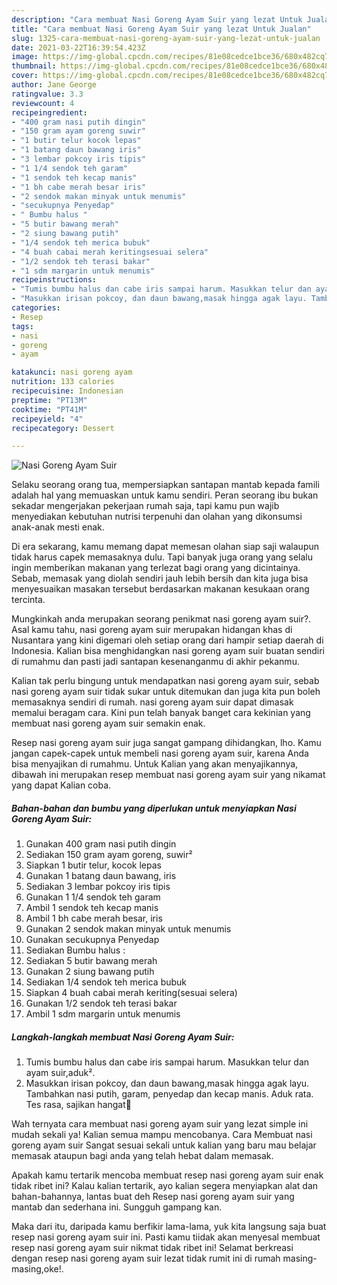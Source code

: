 ```yaml
---
description: "Cara membuat Nasi Goreng Ayam Suir yang lezat Untuk Jualan"
title: "Cara membuat Nasi Goreng Ayam Suir yang lezat Untuk Jualan"
slug: 1325-cara-membuat-nasi-goreng-ayam-suir-yang-lezat-untuk-jualan
date: 2021-03-22T16:39:54.423Z
image: https://img-global.cpcdn.com/recipes/81e08cedce1bce36/680x482cq70/nasi-goreng-ayam-suir-foto-resep-utama.jpg
thumbnail: https://img-global.cpcdn.com/recipes/81e08cedce1bce36/680x482cq70/nasi-goreng-ayam-suir-foto-resep-utama.jpg
cover: https://img-global.cpcdn.com/recipes/81e08cedce1bce36/680x482cq70/nasi-goreng-ayam-suir-foto-resep-utama.jpg
author: Jane George
ratingvalue: 3.3
reviewcount: 4
recipeingredient:
- "400 gram nasi putih dingin"
- "150 gram ayam goreng suwir"
- "1 butir telur kocok lepas"
- "1 batang daun bawang iris"
- "3 lembar pokcoy iris tipis"
- "1 1/4 sendok teh garam"
- "1 sendok teh kecap manis"
- "1 bh cabe merah besar iris"
- "2 sendok makan minyak untuk menumis"
- "secukupnya Penyedap"
- " Bumbu halus "
- "5 butir bawang merah"
- "2 siung bawang putih"
- "1/4 sendok teh merica bubuk"
- "4 buah cabai merah keritingsesuai selera"
- "1/2 sendok teh terasi bakar"
- "1 sdm margarin untuk menumis"
recipeinstructions:
- "Tumis bumbu halus dan cabe iris sampai harum. Masukkan telur dan ayam suir,aduk²."
- "Masukkan irisan pokcoy, dan daun bawang,masak hingga agak layu. Tambahkan nasi putih, garam, penyedap dan kecap manis. Aduk rata. Tes rasa, sajikan hangat🤗"
categories:
- Resep
tags:
- nasi
- goreng
- ayam

katakunci: nasi goreng ayam 
nutrition: 133 calories
recipecuisine: Indonesian
preptime: "PT13M"
cooktime: "PT41M"
recipeyield: "4"
recipecategory: Dessert

---
```



![Nasi Goreng Ayam Suir](https://img-global.cpcdn.com/recipes/81e08cedce1bce36/680x482cq70/nasi-goreng-ayam-suir-foto-resep-utama.jpg)

Selaku seorang orang tua, mempersiapkan santapan mantab kepada famili adalah hal yang memuaskan untuk kamu sendiri. Peran seorang ibu bukan sekadar mengerjakan pekerjaan rumah saja, tapi kamu pun wajib menyediakan kebutuhan nutrisi terpenuhi dan olahan yang dikonsumsi anak-anak mesti enak.

Di era  sekarang, kamu memang dapat memesan olahan siap saji walaupun tidak harus capek memasaknya dulu. Tapi banyak juga orang yang selalu ingin memberikan makanan yang terlezat bagi orang yang dicintainya. Sebab, memasak yang diolah sendiri jauh lebih bersih dan kita juga bisa menyesuaikan masakan tersebut berdasarkan makanan kesukaan orang tercinta. 



Mungkinkah anda merupakan seorang penikmat nasi goreng ayam suir?. Asal kamu tahu, nasi goreng ayam suir merupakan hidangan khas di Nusantara yang kini digemari oleh setiap orang dari hampir setiap daerah di Indonesia. Kalian bisa menghidangkan nasi goreng ayam suir buatan sendiri di rumahmu dan pasti jadi santapan kesenanganmu di akhir pekanmu.

Kalian tak perlu bingung untuk mendapatkan nasi goreng ayam suir, sebab nasi goreng ayam suir tidak sukar untuk ditemukan dan juga kita pun boleh memasaknya sendiri di rumah. nasi goreng ayam suir dapat dimasak memalui beragam cara. Kini pun telah banyak banget cara kekinian yang membuat nasi goreng ayam suir semakin enak.

Resep nasi goreng ayam suir juga sangat gampang dihidangkan, lho. Kamu jangan capek-capek untuk membeli nasi goreng ayam suir, karena Anda bisa menyajikan di rumahmu. Untuk Kalian yang akan menyajikannya, dibawah ini merupakan resep membuat nasi goreng ayam suir yang nikamat yang dapat Kalian coba.

<!--inarticleads1-->

##### Bahan-bahan dan bumbu yang diperlukan untuk menyiapkan Nasi Goreng Ayam Suir:

1. Gunakan 400 gram nasi putih dingin
1. Sediakan 150 gram ayam goreng, suwir²
1. Siapkan 1 butir telur, kocok lepas
1. Gunakan 1 batang daun bawang, iris
1. Sediakan 3 lembar pokcoy iris tipis
1. Gunakan 1 1/4 sendok teh garam
1. Ambil 1 sendok teh kecap manis
1. Ambil 1 bh cabe merah besar, iris
1. Gunakan 2 sendok makan minyak untuk menumis
1. Gunakan secukupnya Penyedap
1. Sediakan  Bumbu halus :
1. Sediakan 5 butir bawang merah
1. Gunakan 2 siung bawang putih
1. Sediakan 1/4 sendok teh merica bubuk
1. Siapkan 4 buah cabai merah keriting(sesuai selera)
1. Gunakan 1/2 sendok teh terasi bakar
1. Ambil 1 sdm margarin untuk menumis




<!--inarticleads2-->

##### Langkah-langkah membuat Nasi Goreng Ayam Suir:

1. Tumis bumbu halus dan cabe iris sampai harum. Masukkan telur dan ayam suir,aduk².
1. Masukkan irisan pokcoy, dan daun bawang,masak hingga agak layu. Tambahkan nasi putih, garam, penyedap dan kecap manis. Aduk rata. Tes rasa, sajikan hangat🤗




Wah ternyata cara membuat nasi goreng ayam suir yang lezat simple ini mudah sekali ya! Kalian semua mampu mencobanya. Cara Membuat nasi goreng ayam suir Sangat sesuai sekali untuk kalian yang baru mau belajar memasak ataupun bagi anda yang telah hebat dalam memasak.

Apakah kamu tertarik mencoba membuat resep nasi goreng ayam suir enak tidak ribet ini? Kalau kalian tertarik, ayo kalian segera menyiapkan alat dan bahan-bahannya, lantas buat deh Resep nasi goreng ayam suir yang mantab dan sederhana ini. Sungguh gampang kan. 

Maka dari itu, daripada kamu berfikir lama-lama, yuk kita langsung saja buat resep nasi goreng ayam suir ini. Pasti kamu tiidak akan menyesal membuat resep nasi goreng ayam suir nikmat tidak ribet ini! Selamat berkreasi dengan resep nasi goreng ayam suir lezat tidak rumit ini di rumah masing-masing,oke!.


